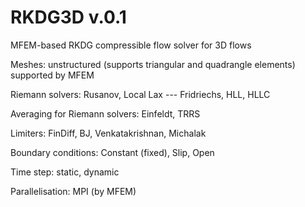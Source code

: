 # RKDG3D v.0.1

MFEM-based RKDG compressible flow solver for 3D flows

Meshes: unstructured (supports triangular and quadrangle elements) supported by MFEM 

Riemann solvers: Rusanov, Local Lax --- Fridriechs, HLL, HLLC

Averaging for Riemann solvers: Einfeldt, TRRS

Limiters: FinDiff, BJ, Venkatakrishnan, Michalak

Boundary conditions: Constant (fixed), Slip, Open

Time step: static, dynamic

Parallelisation: MPI (by MFEM)
